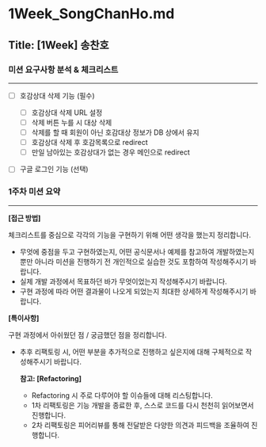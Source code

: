 # 1Week_SongChanHo.md

## Title: [1Week] 송찬호

### 미션 요구사항 분석 & 체크리스트

---

- [ ] 호감상대 삭제 기능 (필수)

  - [ ] 호감상대 삭제 URL 설정
  - [ ] 삭제 버튼 누를 시 대상 삭제
  - [ ] 삭제를 할 때 회원이 아닌 호감대상 정보가 DB 상에서 유지
  - [ ] 호감상대 삭제 후 호감목록으로 redirect
  - [ ] 만일 남아있는 호감상대가 없는 경우 메인으로 redirect

- [ ] 구글 로그인 기능 (선택)

### 1주차 미션 요약

---

**[접근 방법]**

체크리스트를 중심으로 각각의 기능을 구현하기 위해 어떤 생각을 했는지 정리합니다.

- 무엇에 중점을 두고 구현하였는지, 어떤 공식문서나 예제를 참고하여 개발하였는지 뿐만 아니라 미션을 진행하기 전 개인적으로 실습한 것도 포함하여 작성해주시기 바랍니다.
- 실제 개발 과정에서 목표하던 바가 무엇이었는지 작성해주시기 바랍니다.
- 구현 과정에 따라 어떤 결과물이 나오게 되었는지 최대한 상세하게 작성해주시기 바랍니다.



**[특이사항]**

구현 과정에서 아쉬웠던 점 / 궁금했던 점을 정리합니다.

- 추후 리팩토링 시, 어떤 부분을 추가적으로 진행하고 싶은지에 대해 구체적으로 작성해주시기 바랍니다.

  **참고: [Refactoring]**

    - Refactoring 시 주로 다루어야 할 이슈들에 대해 리스팅합니다.
    - 1차 리팩토링은 기능 개발을 종료한 후, 스스로 코드를 다시 천천히 읽어보면서 진행합니다.
    - 2차 리팩토링은 피어리뷰를 통해 전달받은 다양한 의견과 피드백을 조율하여 진행합니다.